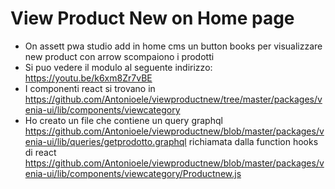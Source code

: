 # View Product New on Home page
* On assett pwa studio add in home cms un button  books per visualizzare  new product
con arrow scompaiono i prodotti
* Si puo vedere il modulo al seguente indirizzo:
[](url)https://youtu.be/k6xm8Zr7vBE
* I componenti react si trovano  in
[](url)https://github.com/Antonioele/viewproductnew/tree/master/packages/venia-ui/lib/components/viewcategory
* Ho creato un file che contiene un query graphql
[](url)https://github.com/Antonioele/viewproductnew/blob/master/packages/venia-ui/lib/queries/getprodotto.graphql
richiamata dalla function hooks di react 
https://github.com/Antonioele/viewproductnew/blob/master/packages/venia-ui/lib/components/viewcategory/Productnew.js

